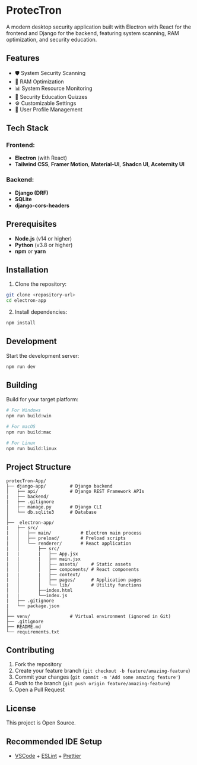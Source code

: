 # ProtecTron

A modern desktop security application built with Electron with React for the frontend and Django for the backend, featuring system scanning, RAM optimization, and security education.

## Features

- 🛡️ System Security Scanning
- 🚀 RAM Optimization
- 📊 System Resource Monitoring
- 📝 Security Education Quizzes
- ⚙️ Customizable Settings
- 👤 User Profile Management

## Tech Stack

### Frontend:

- **Electron** (with React)
- **Tailwind CSS**, **Framer Motion**, **Material-UI**, **Shadcn UI**, **Aceternity UI**

### Backend:

- **Django (DRF)**
- **SQLite**
- **django-cors-headers**

## Prerequisites

- **Node.js** (v14 or higher)
- **Python** (v3.8 or higher)
- **npm** or **yarn**

## Installation

1. Clone the repository:

```bash
git clone <repository-url>
cd electron-app
```

2. Install dependencies:

```bash
npm install
```

## Development

Start the development server:

```bash
npm run dev
```

## Building

Build for your target platform:

```bash
# For Windows
npm run build:win

# For macOS
npm run build:mac

# For Linux
npm run build:linux
```

## Project Structure

```
protecTron-App/
├── django-app/         # Django backend
│   ├── api/            # Django REST Framework APIs
|   ├── backend/
|   ├── .gitignore
│   ├── manage.py       # Django CLI
│   └── db.sqlite3      # Database
│
├──  electron-app/
|   ├── src/
|   │   ├── main/           # Electron main process
|   │   ├── preload/        # Preload scripts
|   │   └── renderer/       # React application
|   │       ├── src/
|   |       |   ├── App.jsx
|   |       |   ├── main.jsx
|   │       │   ├── assets/     # Static assets
|   │       │   ├── components/ # React components
|   |       |   ├── context/
|   │       │   ├── pages/      # Application pages
|   │       │   └── lib/        # Utility functions
|   │       ├──index.html
|   |       └──index.js
|   ├── .gitignore
|   └── package.json
│
├── venv/               # Virtual environment (ignored in Git)
├── .gitignore
├── README.md
└── requirements.txt
```

## Contributing

1. Fork the repository
2. Create your feature branch (`git checkout -b feature/amazing-feature`)
3. Commit your changes (`git commit -m 'Add some amazing feature'`)
4. Push to the branch (`git push origin feature/amazing-feature`)
5. Open a Pull Request

## License

This project is Open Source.

## Recommended IDE Setup

- [VSCode](https://code.visualstudio.com/) + [ESLint](https://marketplace.visualstudio.com/items?itemName=dbaeumer.vscode-eslint) + [Prettier](https://marketplace.visualstudio.com/items?itemName=esbenp.prettier-vscode)
